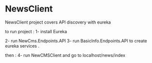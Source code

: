 # NewsClient
NewsClient project covers API discovery with eureka 

to run project : 
1- install Eureka 

2- run NewCms.Endpoints.API
3- run BasicInfo.Endpoints.API
 to create eureka services . 

then : 
4- run NewCMSClient
and go to  localhost/news/index
